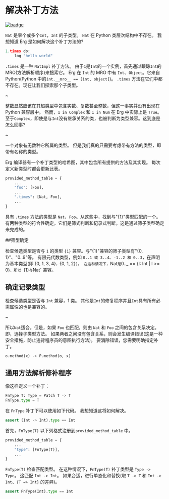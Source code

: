 # 解决补丁方法

[![badge](https://img.shields.io/endpoint.svg?url=https%3A%2F%2Fgezf7g7pd5.execute-api.ap-northeast-1.amazonaws.com%2Fdefault%2Fsource_up_to_date%3Fowner%3Derg-lang%26repos%3Derg%26ref%3Dmain%26path%3Ddoc/EN/compiler/trait_method_resolving.md%26commit_hash%3D06f8edc9e2c0cee34f6396fd7c64ec834ffb5352)](https://gezf7g7pd5.execute-api.ap-northeast-1.amazonaws.com/default/source_up_to_date?owner=erg-lang&repos=erg&ref=main&path=doc/EN/compiler/trait_method_resolving.md&commit_hash=06f8edc9e2c0cee34f6396fd7c64ec834ffb5352)

`Nat` 是零个或多个`Int`，`Int` 的子类型。
`Nat` 在 Python 类层次结构中不存在。 我想知道 Erg 是如何解决这个补丁方法的?

```python
1.times do:
    log "hello world"
```

`.times` 是一种 `NatImpl` 补丁方法。
由于`1`是`Int`的一个实例，首先通过跟踪`Int`的MRO(方法解析顺序)来搜索它。
Erg 在 `Int` 的 MRO 中有 `Int`、`Object`。它来自 Python(Python 中的`int.__mro__ == [int, object]`)。
`.times` 方法在它们中都不存在。现在让我们探索那个子类型。

~

整数显然应该在其超类型中包含实数、复数甚至整数，但这一事实并没有出现在 Python 兼容层中。
然而，`1 in Complex` 和 `1 in Num` 在 Erg 中实际上是 `True`。
至于`Complex`，即使是与`Int`没有继承关系的类，也被判断为类型兼容。这到底是怎么回事?

~

一个对象有无数种它所属的类型。
但是我们真的只需要考虑带有方法的类型，即带有名称的类型。

Erg 编译器有一个补丁类型的哈希图，其中包含所有提供的方法及其实现。
每次定义新类型时都会更新此表。

```python
provided_method_table = {
    ...
    "foo": [Foo],
    ...
    ".times": [Nat, Foo],
    ...
}
```

具有 `.times` 方法的类型是 `Nat`、`Foo`。从这些中，找到与"{1}"类型匹配的一个。
有两种类型的符合性确定。它们是筛式判断和记录式判断。这是通过筛子类型确定来完成的。

##筛型确定

检查候选类型是否与 `1` 的类型 `{1}` 兼容。与"{1}"兼容的筛子类型有"{0, 1}"、"0..9"等。
有限元代数类型，例如 `0..1 或 3..4`、`-1..2 和 0..3`，在声明为基本类型(即 {0, 1, 3, 4}`，`{0, 1, 2}`)。
在这种情况下，`Nat` 是 `0.._ == {I: Int | I >= 0}`，所以 `{1}` 与 `Nat` 兼容。

## 确定记录类型

检查候选类型是否与 `Int` 兼容，1 类。
其他是`Int`的修复程序并且`Int`具有所有必需属性的也是兼容的。

~

所以`Nat`适合。但是，如果 `Foo` 也匹配，则由 `Nat` 和 `Foo` 之间的包含关系决定。
即，选择子类型方法。
如果两者之间没有包含关系，则会发生编译错误(这是一种安全措施，防止违背程序员的意图执行方法)。
要消除错误，您需要明确指定补丁。

```python
o.method(x) -> P.method(o, x)
```

## 通用方法解析修补程序

像这样定义一个补丁：

```python
FnType T: Type = Patch T -> T
FnType.type = T
```

在 `FnType` 补丁下可以使用如下代码。 我想知道这将如何解决。

```python
assert (Int -> Int).type == Int
```

首先，`FnType(T)` 以下列格式注册到`provided_method_table` 中。

```python
provided_method_table = {
    ...
    "type": [FnType(T)],
    ...
}
```

`FnType(T)` 检查匹配类型。 在这种情况下，`FnType(T)` 补丁类型是 `Type -> Type`。
这匹配 `Int -> Int`。 如果合适，进行单态化和替换(取 `T -> T` 和 `Int -> Int`、`{T => Int}` 的差异)。

```python
assert FnType(Int).type == Int
```